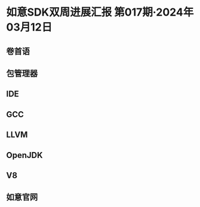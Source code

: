 # 如意SDK双周进展汇报  第017期·2024年03月12日

## 卷首语

## 包管理器

## IDE

## GCC

## LLVM

## OpenJDK

## V8

## 如意官网
